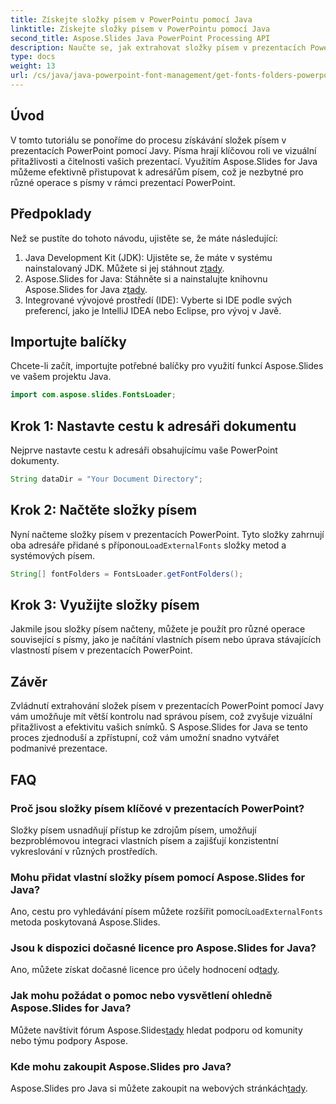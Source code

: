 ```yaml
---
title: Získejte složky písem v PowerPointu pomocí Java
linktitle: Získejte složky písem v PowerPointu pomocí Java
second_title: Aspose.Slides Java PowerPoint Processing API
description: Naučte se, jak extrahovat složky písem v prezentacích PowerPoint pomocí Java s Aspose.Slides, čímž vylepšíte možnosti návrhu prezentací.
type: docs
weight: 13
url: /cs/java/java-powerpoint-font-management/get-fonts-folders-powerpoint-java/
---
```

## Úvod
V tomto tutoriálu se ponoříme do procesu získávání složek písem v prezentacích PowerPoint pomocí Javy. Písma hrají klíčovou roli ve vizuální přitažlivosti a čitelnosti vašich prezentací. Využitím Aspose.Slides for Java můžeme efektivně přistupovat k adresářům písem, což je nezbytné pro různé operace s písmy v rámci prezentací PowerPoint.
## Předpoklady
Než se pustíte do tohoto návodu, ujistěte se, že máte následující:
1.  Java Development Kit (JDK): Ujistěte se, že máte v systému nainstalovaný JDK. Můžete si jej stáhnout z[tady](https://www.oracle.com/java/technologies/javase-jdk11-downloads.html).
2.  Aspose.Slides for Java: Stáhněte si a nainstalujte knihovnu Aspose.Slides for Java z[tady](https://releases.aspose.com/slides/java/).
3. Integrované vývojové prostředí (IDE): Vyberte si IDE podle svých preferencí, jako je IntelliJ IDEA nebo Eclipse, pro vývoj v Javě.

## Importujte balíčky
Chcete-li začít, importujte potřebné balíčky pro využití funkcí Aspose.Slides ve vašem projektu Java.
```java
import com.aspose.slides.FontsLoader;
```
## Krok 1: Nastavte cestu k adresáři dokumentu
Nejprve nastavte cestu k adresáři obsahujícímu vaše PowerPoint dokumenty.
```java
String dataDir = "Your Document Directory";
```
## Krok 2: Načtěte složky písem
 Nyní načteme složky písem v prezentacích PowerPoint. Tyto složky zahrnují oba adresáře přidané s příponou`LoadExternalFonts` složky metod a systémových písem.
```java
String[] fontFolders = FontsLoader.getFontFolders();
```
## Krok 3: Využijte složky písem
Jakmile jsou složky písem načteny, můžete je použít pro různé operace související s písmy, jako je načítání vlastních písem nebo úprava stávajících vlastností písem v prezentacích PowerPoint.

## Závěr
Zvládnutí extrahování složek písem v prezentacích PowerPoint pomocí Javy vám umožňuje mít větší kontrolu nad správou písem, což zvyšuje vizuální přitažlivost a efektivitu vašich snímků. S Aspose.Slides for Java se tento proces zjednoduší a zpřístupní, což vám umožní snadno vytvářet podmanivé prezentace.
## FAQ
### Proč jsou složky písem klíčové v prezentacích PowerPoint?
Složky písem usnadňují přístup ke zdrojům písem, umožňují bezproblémovou integraci vlastních písem a zajišťují konzistentní vykreslování v různých prostředích.
### Mohu přidat vlastní složky písem pomocí Aspose.Slides for Java?
 Ano, cestu pro vyhledávání písem můžete rozšířit pomocí`LoadExternalFonts` metoda poskytovaná Aspose.Slides.
### Jsou k dispozici dočasné licence pro Aspose.Slides for Java?
 Ano, můžete získat dočasné licence pro účely hodnocení od[tady](https://purchase.aspose.com/temporary-license/).
### Jak mohu požádat o pomoc nebo vysvětlení ohledně Aspose.Slides for Java?
 Můžete navštívit fórum Aspose.Slides[tady](https://forum.aspose.com/c/slides/11) hledat podporu od komunity nebo týmu podpory Aspose.
### Kde mohu zakoupit Aspose.Slides pro Java?
 Aspose.Slides pro Java si můžete zakoupit na webových stránkách[tady](https://purchase.aspose.com/buy).